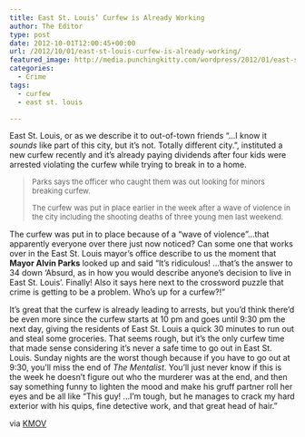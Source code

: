 ```yaml
---
title: East St. Louis’ Curfew is Already Working
author: The Editor
type: post
date: 2012-10-01T12:00:45+00:00
url: /2012/10/01/east-st-louis-curfew-is-already-working/
featured_image: http://media.punchingkitty.com/wordpress/2012/01/east-st-louis-police.jpeg
categories:
  - Crime
tags:
  - curfew
  - east st. louis

---
```

East St. Louis, or as we describe it to out-of-town friends &#8220;&#8230;I know it _sounds_ like part of this city, but it&#8217;s not. Totally different city.&#8221;, instituted a new curfew recently and it&#8217;s already paying dividends after four kids were arrested violating the curfew while trying to break in to a home.

> <span style="font-size: small;">Parks says the officer who caught them was out looking for minors breaking curfew.</span>
> 
> <span style="font-size: small;">The curfew was put in place earlier in the week after a wave of violence in the city including the shooting deaths of three young men last weekend.</span>

The curfew was put in to place because of a &#8220;wave of violence&#8221;&#8230;that apparently everyone over there just now noticed? Can some one that works over in the East St. Louis mayor&#8217;s office describe to us the moment that **Mayor Alvin Parks** looked up and said &#8220;It&#8217;s ridiculous! &#8230;that&#8217;s the answer to 34 down &#8216;Absurd, as in how you would describe anyone&#8217;s decision to live in East St. Louis&#8217;. Finally! Also it says here next to the crossword puzzle that crime is getting to be a problem. Who&#8217;s up for a curfew?!&#8221;

It&#8217;s great that the curfew is already leading to arrests, but you&#8217;d think there&#8217;d be even more since the curfew starts at 10 pm and goes until 9:30 pm the next day, giving the residents of East St. Louis a quick 30 minutes to run out and steal some groceries. That seems rough, but it&#8217;s the only curfew time that made sense considering it&#8217;s never a safe time to go out in East St. Louis. Sunday nights are the worst though because if you have to go out at 9:30, you&#8217;ll miss the end of _The Mentalist_. You&#8217;ll just never know if this is the week he doesn&#8217;t figure out who the murderer was at the end, and then say something funny to lighten the mood and make his gruff partner roll her eyes and be all like &#8220;This guy! &#8230;I&#8217;m tough, but he manages to crack my hard exterior with his quips, fine detective work, and that great head of hair.&#8221;

via <a href="http://www.kmov.com/news/local/East-St-Louis-makes-first-arrests-under-new-city-curfew-171965641.html" target="_blank" rel="noopener">KMOV</a>